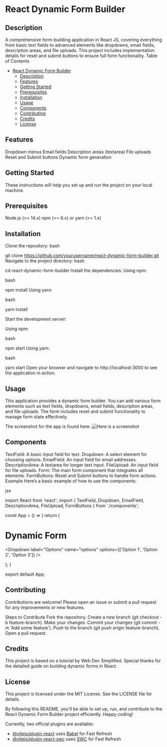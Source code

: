 # React Dynamic Form Builder
## Description 
A comprehensive form-building application in React JS, covering everything from basic text fields to advanced elements like dropdowns, email fields, description areas, and file uploads. This project includes implementation details for reset and submit buttons to ensure full form functionality.
Table of Contents
- [React Dynamic Form Builder](#react-dynamic-form-builder)
  - [Description](#description)
  - [Features](#features)
  - [Getting Started](#getting-started)
  - [Prerequisites](#prerequisites)
  - [Installation](#installation)
  - [Usage](#usage)
  - [Components](#components)
  - [Contributing](#contributing)
  - [Credits](#credits)
  - [License](#license)

## Features
Dropdown menus
Email fields
Description areas (textarea)
File uploads
Reset and Submit buttons
Dynamic form generation

## Getting Started
These instructions will help you set up and run the project on your local machine.

## Prerequisites
Node.js (>= 14.x)
npm (>= 6.x) or yarn (>= 1.x)

## Installation
Clone the repository:
bash

git clone https://github.com/yourusername/react-dynamic-form-builder.git
Navigate to the project directory:
bash

cd react-dynamic-form-builder
Install the dependencies:
Using npm:

bash

npm install
Using yarn:

bash

yarn install

Start the development server:

Using npm:

bash

npm start
Using yarn:

bash

yarn start
Open your browser and navigate to http://localhost:3000 to see the application in action.

## Usage
This application provides a dynamic form builder. You can add various form elements such as text fields, dropdowns, email fields, description areas, and file uploads. The form includes reset and submit functionality to manage form state effectively.

The screenshot for the app is found here:
![Here is a screenshot]()
## Components
TextField: A basic input field for text.
Dropdown: A select element for choosing options.
EmailField: An input field for email addresses.
DescriptionArea: A textarea for longer text input.
FileUpload: An input field for file uploads.
Form: The main form component that integrates all elements.
FormButtons: Reset and Submit buttons to handle form actions.
Example
Here’s a basic example of how to use the components:

jsx

import React from 'react';
import { TextField, Dropdown, EmailField, DescriptionArea, FileUpload, FormButtons } from './components';

const App = () => {
  return (
    <div className="App">
      <h1>Dynamic Form</h1>
      <form>
        <TextField label="Name" name="name" />
        <EmailField label="Email" name="email" />
        <DescriptionArea label="Description" name="description" />
        <Dropdown label="Options" name="options" options={['Option 1', 'Option 2', 'Option 3']} />
        <FileUpload label="Upload File" name="file" />
        <FormButtons />
      </form>
    </div>
  );
}

export default App;

## Contributing
Contributions are welcome! Please open an issue or submit a pull request for any improvements or new features.

Steps to Contribute
Fork the repository.
Create a new branch (git checkout -b feature-branch).
Make your changes.
Commit your changes (git commit -m 'Add some feature').
Push to the branch (git push origin feature-branch).
Open a pull request.

## Credits
This project is based on a tutorial by Web Dev Simplified. Special thanks for the detailed guide on building dynamic forms in React.

## License
This project is licensed under the MIT License. See the LICENSE file for details.

By following this README, you'll be able to set up, run, and contribute to the React Dynamic Form Builder project efficiently. Happy coding!

Currently, two official plugins are available:

- [@vitejs/plugin-react](https://github.com/vitejs/vite-plugin-react/blob/main/packages/plugin-react/README.md) uses [Babel](https://babeljs.io/) for Fast Refresh
- [@vitejs/plugin-react-swc](https://github.com/vitejs/vite-plugin-react-swc) uses [SWC](https://swc.rs/) for Fast Refresh
